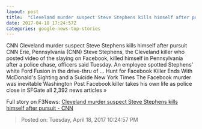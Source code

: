 ```yaml
---
layout: post
title:  "Cleveland murder suspect Steve Stephens kills himself after pursuit - CNN"
date: 2017-04-18 17:24:57Z
categories: google-news-top-stories
---
```


CNN Cleveland murder suspect Steve Stephens kills himself after pursuit CNN Erie, Pennsylvania (CNN) Steve Stephens, the Cleveland killer who posted video of the slaying on Facebook, killed himself in Pennsylvania after a police chase, officers said Tuesday. An employee spotted Stephens' white Ford Fusion in the drive-thru of ... Hunt for Facebook Killer Ends With McDonald's Sighting and a Suicide New York Times The Facebook murder was inevitable Washington Post Facebook killer takes his own life as police close in SFGate all 2,392 news articles »


Full story on F3News: [Cleveland murder suspect Steve Stephens kills himself after pursuit - CNN](http://www.f3nws.com/n/ShPnUE)

> Posted on: Tuesday, April 18, 2017 10:24:57 PM

